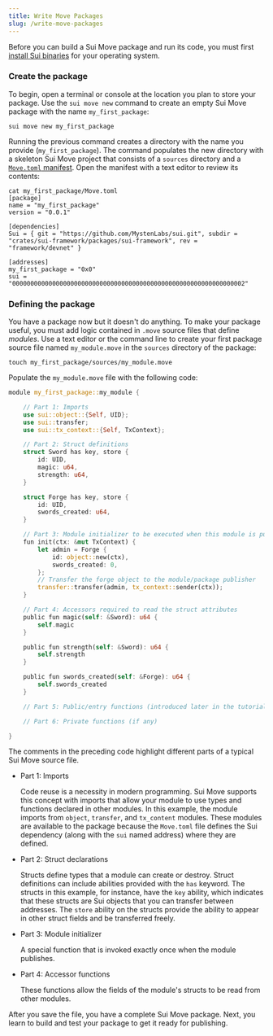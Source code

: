 ```yaml
---
title: Write Move Packages
slug: /write-move-packages
---
```


Before you can build a Sui Move package and run its code, you must first [install Sui binaries](../setup/cli/install-sui.md#install-or-update-sui-binaries) for your operating system.

### Create the package

To begin, open a terminal or console at the location you plan to store your package. Use the `sui move new` command to create an empty Sui Move package with the name `my_first_package`:

```shell
sui move new my_first_package
```

Running the previous command creates a directory with the name you provide (`my_first_package`). The command populates the new directory with a skeleton Sui Move project that consists of a `sources` directory and a [`Move.toml` manifest](move-toml.md). Open the manifest with a text editor to review its contents:

```shell
cat my_first_package/Move.toml
[package]
name = "my_first_package"
version = "0.0.1"

[dependencies]
Sui = { git = "https://github.com/MystenLabs/sui.git", subdir = "crates/sui-framework/packages/sui-framework", rev = "framework/devnet" }

[addresses]
my_first_package = "0x0"
sui = "0000000000000000000000000000000000000000000000000000000000000002"
```

### Defining the package

You have a package now but it doesn't do anything. To make your package useful, you must add logic contained in `.move` source files that define _modules_. Use a text editor or the command line to create your first package source file named `my_module.move` in the `sources` directory of the package:

```shell
touch my_first_package/sources/my_module.move
```

Populate the `my_module.move` file with the following code:

```rust
module my_first_package::my_module {

    // Part 1: Imports
    use sui::object::{Self, UID};
    use sui::transfer;
    use sui::tx_context::{Self, TxContext};

    // Part 2: Struct definitions
    struct Sword has key, store {
        id: UID,
        magic: u64,
        strength: u64,
    }

    struct Forge has key, store {
        id: UID,
        swords_created: u64,
    }

    // Part 3: Module initializer to be executed when this module is published
    fun init(ctx: &mut TxContext) {
        let admin = Forge {
            id: object::new(ctx),
            swords_created: 0,
        };
        // Transfer the forge object to the module/package publisher
        transfer::transfer(admin, tx_context::sender(ctx));
    }

    // Part 4: Accessors required to read the struct attributes
    public fun magic(self: &Sword): u64 {
        self.magic
    }

    public fun strength(self: &Sword): u64 {
        self.strength
    }

    public fun swords_created(self: &Forge): u64 {
        self.swords_created
    }

    // Part 5: Public/entry functions (introduced later in the tutorial)

    // Part 6: Private functions (if any)

}
```

The comments in the preceding code highlight different parts of a typical Sui Move source file.

- Part 1: Imports

  Code reuse is a necessity in modern programming. Sui Move supports this concept with imports that allow your module to use types and functions declared in other modules. In this example, the module imports from `object`, `transfer`, and `tx_content` modules. These modules are available to the package because the `Move.toml` file defines the Sui dependency (along with the `sui` named address) where they are defined.

- Part 2: Struct declarations

  Structs define types that a module can create or destroy. Struct definitions can include abilities provided with the `has` keyword. The structs in this example, for instance, have the `key` ability, which indicates that these structs are Sui objects that you can transfer between addresses. The `store` ability on the structs provide the ability to appear in other struct fields and be transferred freely.

- Part 3: Module initializer

  A special function that is invoked exactly once when the module publishes.

- Part 4: Accessor functions

  These functions allow the fields of the module's structs to be read from other modules.

After you save the file, you have a complete Sui Move package. Next, you learn to build and test your package to get it ready for publishing.
